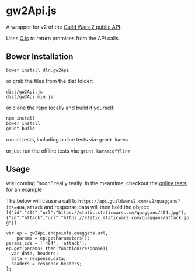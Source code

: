 # gw2Api.js

A wrapper for v2 of the [Guild Wars 2 public API](https://wiki.guildwars2.com/wiki/API:2).

Uses [Q.js](http://documentup.com/kriskowal/q/) to return promises from the API calls.

## Bower Installation
`bower install dlr.gw2Api`

or grab the files from the dist folder:
```
dist/gw2Api.js
dist/gw2Api.min.js
```
or clone the repo locally and build it yourself:
```
npm install
bower install
grunt build
```
run all tests, including online tests via:
`grunt karma`

or just run the offline tests via:
`grunt karam:offline`

## Usage
wiki coming "soon" really really.
In the meantime, checkout the [online tests](https://github.com/dyanarose/gw2Api.js/blob/master/test/dist/endpoints/endpoints_online_spec.js) for an example

The below will cause a call to `https://api.guildwars2.com/v2/quaggans?ids=404,attack`
and response.data will then hold the object: `[{"id":"404","url":"https://static.staticwars.com/quaggans/404.jpg"},{"id":"attack","url":"https://static.staticwars.com/quaggans/attack.jpg"}]`
```
var ep = gw2Api.endpoints.quaggans.url,
    params = ep.getParameters();
params.ids = ['404', 'attack'];
ep.get(params).then(function(response){
  var data, headers;
  data = response.data;
  headers = response.headers;
};
```

